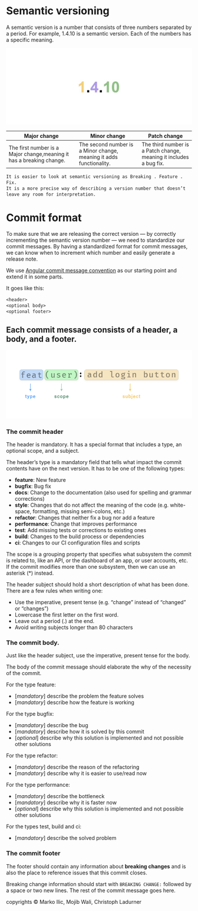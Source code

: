 # Semantic versioning
A semantic version is a number that consists of three numbers separated by a
period. For example, 1.4.10 is a semantic version. Each of the numbers has a
specific meaning.

![](images/version.JPG?raw=true)


| Major change | Minor change | Patch change |
| -----------  | ----------- | ----------- |
| The first number is a Major change,meaning it has a breaking change. | The second number is a Minor change, meaning it adds functionality.  |The third number is a Patch change, meaning it includes a bug fix. |

```
It is easier to look at semantic versioning as Breaking . Feature . Fix.
It is a more precise way of describing a version number that doesn’t leave any room for interpretation.
```

# Commit format

To make sure that we are releasing the correct version — by correctly
incrementing the semantic version number — we need to standardize our commit
messages. By having a standardized format for commit messages, we can know when
to increment which number and easily generate a release note.

We use [Angular commit message
convention](https://github.com/angular/angular/blob/master/CONTRIBUTING.md#commit)
as our starting point and extend it in some parts.

It goes like this:
```
<header>
<optional body>
<optional footer>
```

## Each commit message consists of a header, a body, and a footer.

![](images/commit_header.png?raw=true)

### The commit header
The header is mandatory. It has a special format that includes a type, an
optional scope, and a subject.

The header’s type is a mandatory field that tells what impact the commit
contents have on the next version. It has to be one of the following types:

* **feature**: New feature
* **bugfix**: Bug fix
* **docs**: Change to the documentation (also used for spelling and grammar
  corrections)
* **style**: Changes that do not affect the meaning of the code (e.g.
  white-space, formatting, missing semi-colons, etc.)
* **refactor**: Changes that neither fix a bug nor add a feature
* **performance**: Change that improves performance
* **test**: Add missing tests or corrections to existing ones
* **build**: Changes to the build process or dependencies
* **ci**: Changes to our CI configuration files and scripts

The scope is a grouping property that specifies what subsystem the commit is
related to, like an API, or the dashboard of an app, or user accounts, etc. If
the commit modifies more than one subsystem, then we can use an asterisk (*)
instead.

The header subject should hold a short description of what has been done. There
are a few rules when writing one:

* Use the imperative, present tense (e.g. “change” instead of “changed” or
  “changes”)
* Lowercase the first letter on the first word.
* Leave out a period (.) at the end.
* Avoid writing subjects longer than 80 characters

### The commit body.


Just like the header subject, use the imperative, present tense for the body.

The body of the commit message should elaborate the why of the necessity of the
commit.

For the type feature:

* [*mandatory*] describe the problem the feature solves
* [*mandatory*] describe how the feature is working

For the type bugfix:

* [*mandatory*] describe the bug
* [*mandatory*] describe how it is solved by this commit
* [*optional*] describe why this solution is implemented and not possible other
  solutions

For the type refactor:

* [*mandatory*] describe the reason of the refactoring
* [*mandatory*] describe why it is easier to use/read now

For the type performance:

* [*mandatory*] describe the bottleneck
* [*mandatory*] describe why it is faster now
* [*optional*] describe why this solution is implemented and not possible other
  solutions

For the types test, build and ci:

* [*mandatory*] describe the solved problem

### The commit footer

The footer should contain any information about **breaking changes** and is also
the place to reference issues that this commit closes.

Breaking change information should start with ```BREAKING CHANGE:``` followed by
a space or two new lines. The rest of the commit message goes here.


copyrights &copy; Marko Ilic, Mojib Wali, Christoph Ladurner
